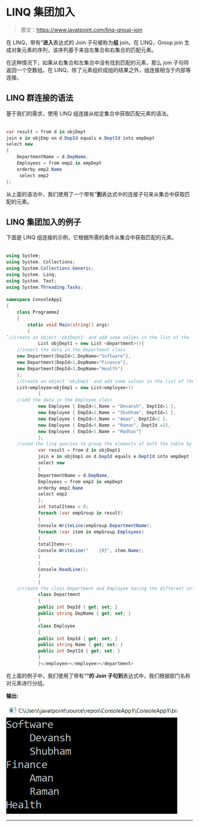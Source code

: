# LINQ 集团加入

> 原文：<https://www.javatpoint.com/linq-group-join>

在 LINQ，带有“**进入**表达式的 Join 子句被称为**组** join。在 LINQ，Group join 生成对象元素的序列，该序列基于来自左集合和右集合的匹配元素。

在这种情况下，如果从右集合和左集合中没有找到匹配的元素，那么 join 子句将返回一个空数组。在 LINQ，除了元素组织成组的结果之外，组连接相当于内部等连接。

## LINQ 群连接的语法

基于我们的需求，使用 LINQ 组连接从给定集合中获取匹配元素的语法。

```cs

var result = from d in objDept
join e in objEmp on d.DepId equals e.DeptId into empDept
select new
{
    DepartmentName = d.DepName,
    Employees = from emp2 in empDept
    orderby emp2.Name
     select emp2
};

```

从上面的语法中，我们使用了一个带有“**到**表达式中的连接子句来从集合中获取匹配的元素。

## LINQ 集团加入的例子

下面是 LINQ 组连接的示例，它根据所需的条件从集合中获取匹配的元素。

```cs

using System;
using System. Collections;
using System.Collections.Generic;
using System. Linq;
using System. Text;
using System.Threading.Tasks;

namespace ConsoleApp1
{
    class Programme2
    {
        static void Main(string[] args)
        {
`//Create an object 'objDept1' and add some values in the list of the 'Department'
            List objDept1 = new List <department>(){
    //insert the data in the Department class
    new Department{DepId=1,DepName="Software"},
    new Department{DepId=2,DepName="Finance"},
    new Department{DepId=3,DepName="Health"}
    };
    //Create an object 'objEmp1' and add some values in the list of the 'Employee'
    List<employee>objEmp1 = new List<employee>()
            {
    //add the data in the Employee class
            new Employee { EmpId=1,Name = "Devansh", DeptId=1 },
            new Employee { EmpId=2,Name = "Shubham", DeptId=1 },
            new Employee { EmpId=3,Name = "Aman", DeptId=2 },
            new Employee { EmpId=4,Name = "Raman", DeptId =2},
            new Employee { EmpId=5,Name = "Madhav"}
            };
    //used the linq queries to group the elements of both the table by using the join clause based on the name of the department
            var result = from d in objDept1
            join e in objEmp1 on d.DepId equals e.DeptId into empDept
            select new
            {
            DepartmentName = d.DepName,
            Employees = from emp2 in empDept
            orderby emp2.Name
            select emp2
            };
            int totalItems = 0;
            foreach (var empGroup in result)
            {
            Console.WriteLine(empGroup.DepartmentName);
            foreach (var item in empGroup.Employees)
            {
            totalItems++;
            Console.WriteLine("    {0}", item.Name);
            }
            }
            Console.ReadLine();
            }
            }
    //create the class Department and Employee having the different information
            class Department
            {
            public int DepId { get; set; }
            public string DepName { get; set; }
            }
            class Employee
            {
            public int EmpId { get; set; }
            public string Name { get; set; }
            public int DeptId { get; set; }
            }
            }</employee></employee></department> 
```

在上面的例子中，我们使用了带有“**”的 Join 子句到**表达式中，我们根据部门名称对元素进行分组。

**输出:**

![LINQ Group Join](img/9be06687b7387ccbbb20ad46dab42862.png)

* * *